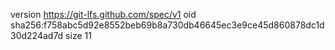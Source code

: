 version https://git-lfs.github.com/spec/v1
oid sha256:f758abc5d92e8552beb69b8a730db46645ec3e9ce45d860878dc1d30d224ad7d
size 11

